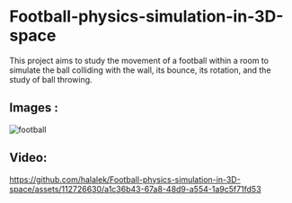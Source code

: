 # Football-physics-simulation-in-3D-space
This project aims to study the movement of a football within a room to simulate the ball colliding with the wall, its bounce, its rotation, and the study of ball throwing.

## Images :


![football](https://github.com/halalek/Football-physics-simulation-in-3D-space/assets/112726630/7ce25129-aa38-4d8e-8f72-e37311aee2c2)

## Video:


https://github.com/halalek/Football-physics-simulation-in-3D-space/assets/112726630/a1c36b43-67a8-48d9-a554-1a9c5f71fd53

